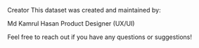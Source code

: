 Creator
This dataset was created and maintained by:

Md Kamrul Hasan
Product Designer (UX/UI)

Feel free to reach out if you have any questions or suggestions!
